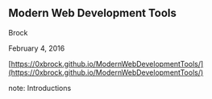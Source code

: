 ##  Modern Web Development Tools


Brock

February 4, 2016

[https://0xbrock.github.io/ModernWebDevelopmentTools/](https://0xbrock.github.io/ModernWebDevelopmentTools/)


note:
    Introductions
